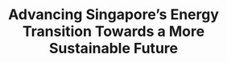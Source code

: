 ---
layout: post
title: "Advancing Singapore’s Energy Transition Towards a More Sustainable Future"
file_url: https://www.ema.gov.sg/media_release.aspx?news_sid=20211025JxngSPJ9UClo
---